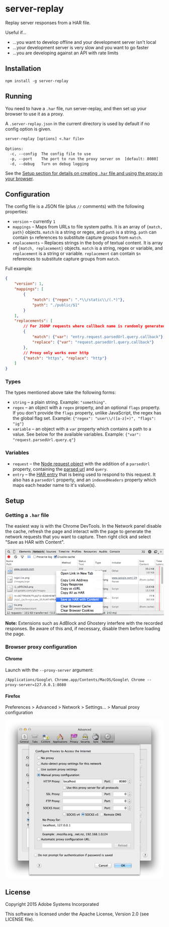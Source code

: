 server-replay
=============

Replay server responses from a HAR file.

Useful if…

* …you want to develop offline and your development server isn't local
* …your development server is very slow and you want to go faster
* …you are developing against an API with rate limits

## Installation

```
npm install -g server-replay
```

## Running

You need to have a `.har` file, run server-replay, and then set up your browser to use it as a proxy.

A `.server-replay.json` in the current directory is used by default if no config option is given.

```
server-replay [options] <.har file>

Options:
  -c, --config  The config file to use
  -p, --port    The port to run the proxy server on  [default: 8080]
  -d, --debug   Turn on debug logging
```

See the [Setup section for details on creating `.har` file and using the proxy in your browser](#setup).

## Configuration

The config file is a JSON file (plus `//` comments) with the following properties:

* `version` – currently `1`
* `mappings` – Maps from URLs to file system paths. It is an array of `{match, path}` objects. `match` is a string or regex, and `path` is a string. `path` can contain `$n` references to substitute capture groups from `match`.
* `replacements` – Replaces strings in the body of textual content. It is array of `{match, replacement}` objects. `match` is a string, regex or variable, and `replacement` is a string or variable. `replacement` can contain `$n` references to substitute capture groups from `match`.

Full example:

```json
{
    "version": 1,
    "mappings": [
        {
            "match": {"regex": ".*\\/static\\/(.*)"},
            "path": "./public/$1"
        }
    ],
    "replacements": [
        // For JSONP requests where callback name is randomly generated
        {
            "match": {"var": "entry.request.parsedUrl.query.callback"},
            "replace": {"var": "request.parsedUrl.query.callback"}
        },
        // Proxy only works over http
        {"match": "https", "replace": "http"}
    ]
}
```

### Types

The types mentioned above take the following forms:

* `string` – a plain string. Example: `"something"`.
* `regex` – an object with a `regex` property, and an optional `flags` property. If you don't provide the `flags` property, unlike JavaScript, the regex has the global flag set. Example: `{"regex": "user\\/([a-z]+)", "flags": "ig"}`
* `variable` – an object with a `var` property which contains a path to a value. See below for the available variables. Example: `{"var": "request.parsedUrl.query.q"}` 

### Variables

* `request` – the [Node request object](http://nodejs.org/api/http.html#http_http_incomingmessage) with the addition of a `parsedUrl` property, containing the [parsed url](http://nodejs.org/api/url.html) and `query`.
* `entry` – the [HAR entry](http://www.softwareishard.com/blog/har-12-spec/#entries) that is being used to respond to this request. It also has a `parsedUrl` property, and an `indexedHeaders` property which maps each header name to it's value(s).

## Setup

### Getting a `.har` file

The easiest way is with the Chrome DevTools. In the Network panel disable the cache, refresh the page and interact with the page to generate the network requests that you want to capture. Then right click and select "Save as HAR with Content".

![Creating a .har file](images/save-as-har.png)

**Note:** Extensions such as AdBlock and Ghostery interfere with the recorded responses. Be aware of this and, if necessary, disable them before loading the page.

### Browser proxy configuration

#### Chrome

Launch with the `--proxy-server` argument:

```
/Applications/Google\ Chrome.app/Contents/MacOS/Google\ Chrome --proxy-server=127.0.0.1:8080
```

#### Firefox

Preferences > Advanced > Network > Settings… > Manual proxy configuration

![Firefox proxy settings](images/firefox-proxy.png)

## License

Copyright 2015 Adobe Systems Incorporated

This software is licensed under the Apache License, Version 2.0 (see
LICENSE file).
